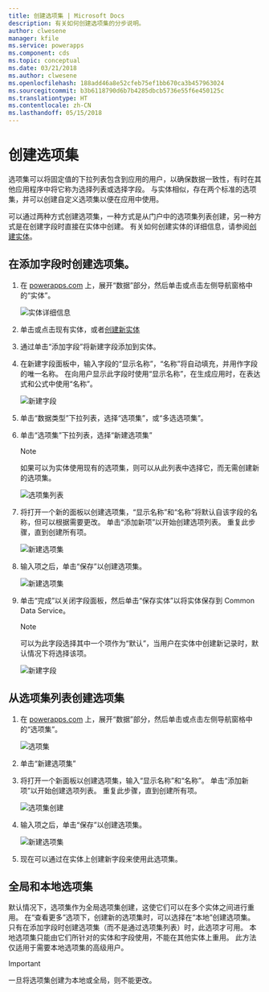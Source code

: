 ```yaml
---
title: 创建选项集 | Microsoft Docs
description: 有关如何创建选项集的分步说明。
author: clwesene
manager: kfile
ms.service: powerapps
ms.component: cds
ms.topic: conceptual
ms.date: 03/21/2018
ms.author: clwesene
ms.openlocfilehash: 188add46a8e52cfeb75ef1bb670ca3b457963024
ms.sourcegitcommit: b3b6118790d6b7b4285dbcb5736e55f6e450125c
ms.translationtype: HT
ms.contentlocale: zh-CN
ms.lasthandoff: 05/15/2018
---
```

# <a name="create-an-option-set"></a>创建选项集

选项集可以将固定值的下拉列表包含到应用的用户，以确保数据一致性，有时在其他应用程序中将它称为选择列表或选择字段。 与实体相似，存在两个标准的选项集，并可以创建自定义选项集以便在应用中使用。

可以通过两种方式创建选项集，一种方式是从门户中的选项集列表创建，另一种方式是在创建字段时直接在实体中创建。 有关如何创建实体的详细信息，请参阅[创建实体](data-platform-create-entity.md)。

## <a name="creating-an-option-set-while-adding-a-field"></a>在添加字段时创建选项集。

1. 在 [powerapps.com](https://web.powerapps.com) 上，展开“数据”部分，然后单击或点击左侧导航窗格中的“实体”。

    ![实体详细信息](./media/data-platform-cds-create-entity/entitylist.png "实体列表")

2. 单击或点击现有实体，或者[创建新实体](data-platform-create-entity.md)

3. 通过单击“添加字段”将新建字段添加到实体。

4. 在新建字段面板中，输入字段的“显示名称”，“名称”将自动填充，并用作字段的唯一名称。 在向用户显示此字段时使用“显示名称”，在生成应用时，在表达式和公式中使用“名称”。

    ![新建字段](./media/data-platform-cds-create-entity/newfieldpanel.png "新建字段面板")

5. 单击“数据类型”下拉列表，选择“选项集”，或“多选选项集”。

6. 单击“选项集”下拉列表，选择“新建选项集”

    > [!NOTE]
    > 如果可以为实体使用现有的选项集，则可以从此列表中选择它，而无需创建新的选项集。

    ![选项集列表](./media/data-platform-cds-newoptionset/fieldpanel-1.png "选项集列表")

7. 将打开一个新的面板以创建选项集，“显示名称”和“名称”将默认自该字段的名称，但可以根据需要更改。 单击“添加新项”以开始创建选项列表。 重复此步骤，直到创建所有项。

    ![新建选项集](./media/data-platform-cds-newoptionset/field-optionsetpanel.png "新建选项集")

8. 输入项之后，单击“保存”以创建选项集。

    ![新建选项集](./media/data-platform-cds-newoptionset/field-optionsetpanel-values.png "新建选项集")

9. 单击“完成”以关闭字段面板，然后单击“保存实体”以将实体保存到 Common Data Service。

    > [!NOTE]
    > 可以为此字段选择其中一个项作为“默认”，当用户在实体中创建新记录时，默认情况下将选择该项。

    ![新建字段](./media/data-platform-cds-newoptionset/fieldpanel-2.png "新建字段面板")

## <a name="creating-an-option-set-from-the-option-set-list"></a>从选项集列表创建选项集

1. 在 [powerapps.com](https://web.powerapps.com) 上，展开“数据”部分，然后单击或点击左侧导航窗格中的“选项集”。

    ![选项集](./media/data-platform-cds-newoptionset/optionsetlist.png "选项集列表")

2. 单击“新建选项集”

3. 将打开一个新面板以创建选项集，输入“显示名称”和“名称”。 单击“添加新项”以开始创建选项列表。 重复此步骤，直到创建所有项。

    ![选项集创建](./media/data-platform-cds-newoptionset/optionset-create.png "选项集创建")

4. 输入项之后，单击“保存”以创建选项集。

    ![新建选项集](./media/data-platform-cds-newoptionset/optionset-create-values.png "新建选项集")

5. 现在可以通过在实体上创建新字段来使用此选项集。

## <a name="global-and-local-option-sets"></a>全局和本地选项集

默认情况下，选项集作为全局选项集创建，这使它们可以在多个实体之间进行重用。 在“查看更多”选项下，创建新的选项集时，可以选择在“本地”创建选项集。 只有在添加字段时创建选项集（而不是通过选项集列表）时，此选项才可用。 本地选项集只能由它们所针对的实体和字段使用，不能在其他实体上重用。 此方法仅适用于需要本地选项集的高级用户。

> [!IMPORTANT]
> 一旦将选项集创建为本地或全局，则不能更改。